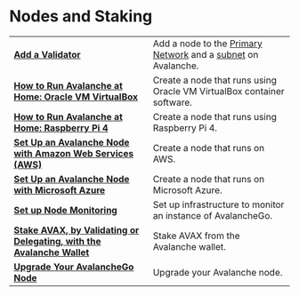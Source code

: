 # Nodes and Staking

|  |  |
| :--- | :--- |
| [**Add a Validator**](add-a-validator.md) | Add a node to the [Primary Network](https://docs.avax.network/learn/platform-overview) and a [subnet](https://docs.avax.network/learn/platform-overview#subnets) on Avalanche. |
| [**How to Run Avalanche at Home: Oracle VM VirtualBox**](https://www.youtube.com/watch?v=7Tx1iKg-jL0) | Create a node that runs using Oracle VM VirtualBox container software. |
| [**How to Run Avalanche at Home: Raspberry Pi 4**](https://www.youtube.com/watch?v=jlur1nef4-E) | Create a node that runs using Raspberry Pi 4. |
| [**Set Up an Avalanche Node with Amazon Web Services \(AWS\)**](https://docs.avax.network/build/tutorials/nodes-and-staking/setting-up-an-avalanche-node-with-amazon-web-services-aws)**​** | Create a node that runs on AWS. |
| [**Set Up an Avalanche Node with Microsoft Azure**](https://docs.avax.network/build/tutorials/platform/set-up-an-avalanche-node-with-microsoft-azure)**​** | Create a node that runs on Microsoft Azure. |
| [**Set up Node Monitoring**](setting-up-node-monitoring.md) | Set up infrastructure to monitor an instance of AvalancheGo. |
| [**Stake AVAX, by Validating or Delegating, with the Avalanche Wallet**](staking-avax-by-validating-or-delegating-with-the-avalanche-wallet.md) | Stake AVAX from the Avalanche wallet. |
| **​**[**Upgrade Your AvalancheGo Node**](https://docs.avax.network/build/tutorials/nodes-and-staking/upgrade-your-avalanchego-node)**​** | Upgrade your Avalanche node. |

